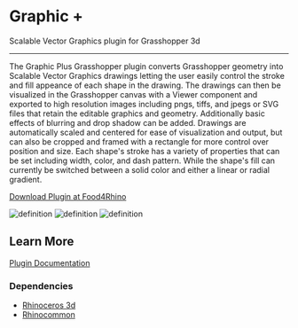 # Graphic +
Scalable Vector Graphics plugin for Grasshopper 3d

---

The Graphic Plus Grasshopper plugin converts Grasshopper geometry into Scalable Vector Graphics drawings letting the user easily control the stroke and fill appeance of each shape in the drawing. The drawings can then be visualized in the Grasshopper canvas with a Viewer component and exported to high resolution images including pngs, tiffs, and jpegs or SVG files that retain the editable graphics and geometry. Additionally basic effects of blurring and drop shadow can be added. Drawings are automatically scaled and centered for ease of visualization and output, but can also be cropped and framed with a rectangle for more control over position and size. Each shape's stroke has a variety of properties that can be set including width, color, and dash pattern. While the shape's fill can currently be switched between a solid color and either a linear or radial gradient.

[Download Plugin at Food4Rhino](https://www.food4rhino.com/en/app/graphic)

![definition](https://user-images.githubusercontent.com/25797596/158474370-efc29a78-e9a9-4bc8-8037-5fdcd8d05802.png)
![definition](https://user-images.githubusercontent.com/25797596/158474375-292435f5-bb42-4f4b-b363-f0ed2de681a1.png)
![definition](https://user-images.githubusercontent.com/25797596/158474352-c4f6d6dc-27cf-4f5d-9dcc-8f3ab64325ca.png)

## Learn More

[Plugin Documentation](https://interopxyz.gitbook.io/graphic-plus/)

### Dependencies
 - [Rhinoceros 3d](https://www.rhino3d.com/)
 - [Rhinocommon](https://www.nuget.org/packages/RhinoCommon/5.12.50810.13095)

